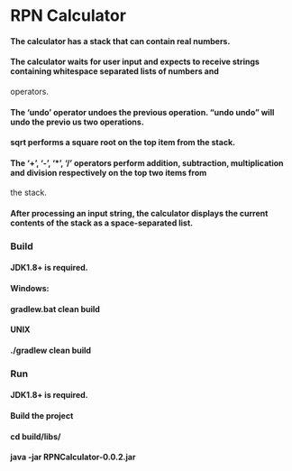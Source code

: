 # RPN Calculator
#### The calculator has a stack that can contain real numbers.
#### The calculator waits for user input and expects to receive strings containing whitespace separated lists of numbers and
operators.
#### The ‘undo’ operator undoes the previous operation. “undo undo” will undo the previo us two operations.
#### sqrt performs a square root on the top item from the stack.
#### The ‘+’, ‘-’, ‘*’, ‘/’ operators perform addition, subtraction, multiplication and division respectively on the top two items from
the stack.
#### After processing an input string, the calculator displays the current contents of the stack as a space-separated list.

### Build
#### JDK1.8+ is required.
#### Windows:
####    gradlew.bat clean build
#### UNIX
####    ./gradlew clean build

### Run
#### JDK1.8+ is required.
#### Build the project
#### cd build/libs/
#### java -jar RPNCalculator-0.0.2.jar 

